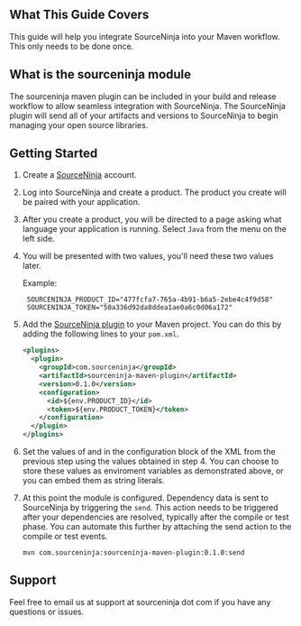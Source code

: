 What This Guide Covers
-------------------------
This guide will help you integrate SourceNinja into your Maven workflow. This only needs to be done once.

What is the sourceninja module
---------------------------
The sourceninja maven plugin can be included in your build and release workflow to allow seamless integration with SourceNinja. The SourceNinja plugin will send all of your artifacts and versions to SourceNinja to begin managing your open source libraries.

Getting Started
---------------
1. Create a [SourceNinja](http://sourceninja.com) account.

2. Log into SourceNinja and create a product. The product you create will be paired with your application.

3. After you create a product, you will be directed to a page asking what language your application is running. Select `Java` from the menu on the left side.

4. You will be presented with two values, you'll need these two values later.

  	Example:

		SOURCENINJA_PRODUCT_ID="477fcfa7-765a-4b91-b6a5-2ebe4c4f9d58"
		SOURCENINJA_TOKEN="50a336d92da8ddea1ae0a6c0d06a172"

5. Add the [SourceNinja plugin](https://github.com/SourceNinja/sourceninja-maven) to your Maven project. You can do this by adding the following lines to your `pom.xml`.

    ```xml
    <plugins>
      <plugin>
	  	<groupId>com.sourceninja</groupId>
	  	<artifactId>sourceninja-maven-plugin</artifactId>
        <version>0.1.0</version>
		<configuration>
		  <id>${env.PRODUCT_ID}</id>
		  <token>${env.PRODUCT_TOKEN}</token>
		</configuration>
      </plugin>
    </plugins>
   ```

6. Set the values of <id> and <token> in the configuration block of the XML from the previous step using the values obtained in step 4. You can choose to store these values as enviroment variables as demonstrated above, or you can embed them as string literals.

7. At this point the module is configured. Dependency data is sent to SourceNinja by triggering the ```send```. This action needs to be triggered after your dependencies are resolved, typically after the compile or test phase. You can automate this further by attaching the send action to the compile or test events.

   ```mvn com.sourceninja:sourceninja-maven-plugin:0.1.0:send```


Support
-------
Feel free to email us at support at sourceninja dot com if you have any questions or issues.